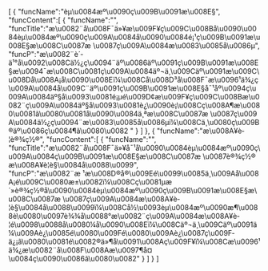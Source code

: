 [
	{
		"funcName":"èµ\u0084æº\u0090ç\u009B\u0091æ\u008E§",
		"funcContent":[
			{
				"funcName":"",
				"funcTitle":"æ\u0082¨å\u008F¯ä»¥æ\u009F¥ç\u009C\u008Bå\u0090\u0084èµ\u0084æº\u0090ç\u009A\u0084å\u0090\u0084é¡¹ç\u009B\u0091æ\u008E§æ\u008C\u0087æ \u0087ç\u009A\u0084æ\u0083\u0085å\u0086µ",
				"funcP":"æ\u0082¨è´­ä¹°å\u0092\u008Cä½¿ç\u0094¨äº\u0086äº\u0091ç\u009B\u0091æ\u008E§æ\u0094¯æ\u008C\u0081ç\u009A\u0084äº¬ä¸\u009Cäº\u0091æ\u009C\u008Då\u008A¡å\u0090\u008Eï¼\u008Cå\u008D³å\u008F¯æ\u0096¹ä¾¿ç\u009A\u0084å\u009C¨äº\u0091ç\u009B\u0091æ\u008E§å¯¹åº\u0094ç\u009A\u0084äº§å\u0093\u0081é¡µé\u009D¢æ\u009F¥ç\u009C\u008Bæ\u0082¨ç\u009A\u0084äº§å\u0093\u0081è¿\u0090è¡\u008Cç\u008A¶æ\u0080\u0081ã\u0080\u0081å\u0090\u0084ä¸ªæ\u008C\u0087æ \u0087ç\u009A\u0084ä½¿ç\u0094¨æ\u0083\u0085å\u0086µï¼\u008Cä¸\u0080ç\u009B®äº\u0086ç\u0084¶ã\u0080\u0082 "
			}
		]
	},
	{
		"funcName":"æ\u008A¥è­¦è®¾ç½®",
		"funcContent":[
			{
				"funcName":"",
				"funcTitle":"æ\u0082¨å\u008F¯ä»¥å¯¹å\u0090\u0084èµ\u0084æº\u0090ç\u009A\u0084ç\u009B\u0091æ\u008E§æ\u008C\u0087æ \u0087è®¾ç½®æ\u008A¥è­¦è§\u0084å\u0088\u0099",
				"funcP":"æ\u0082¨æ ¹æ\u008D®å®\u009Eé\u0099\u0085ä¸\u009Aå\u008A¡é\u009C\u0080æ±\u0082ï¼\u008Cç\u0081µæ´»è®¾ç½®å\u0090\u0084èµ\u0084æº\u0090ç\u009B\u0091æ\u008E§æ\u008C\u0087æ \u0087ç\u009A\u0084æ\u008A¥è­¦è§\u0084å\u0088\u0099ï¼\u008Cå½\u0093èµ\u0084æº\u0090æ¶\u0088è\u0080\u0097è¾¾å\u0088°æ\u0082¨ç\u009A\u0084æ\u008A¥è­¦é\u0098\u0088å\u0080¼å\u0090\u008Eï¼\u008Cäº¬ä¸\u009Cäº\u0091ä¼\u009Aè¿\u0085é\u0080\u009Fé\u0080\u009Aè¿\u0087ç\u009F­ä¿¡ã\u0080\u0081é\u0082®ä»¶å\u0091\u008Aç\u009F¥ï¼\u008Cæ\u0096¹ä¾¿æ\u0082¨å\u008F\u008Aæ\u0097¶å¤\u0084ç\u0090\u0086ã\u0080\u0082"
			}
		]
	}
]